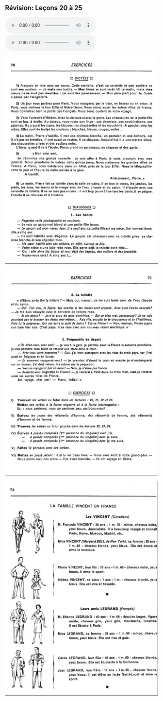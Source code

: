 ## Révision: Leçons 20 à 25

  <audio controls>
    <source src="sound/70.ogg"></source>
  </audio>

  <audio controls>
    <source src="sound/71.ogg"></source>
  </audio>

![s70](img/d70.JPG)

![s71](img/d71.JPG)

![s72](img/d72.JPG)
